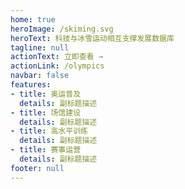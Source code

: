 ```yaml
---
home: true
heroImage: /skiming.svg
heroText: 科技与冰雪运动相互支撑发展数据库
tagline: null
actionText: 立即查看 →
actionLink: /olympics
navbar: false
features:
- title: 奥运普及
  details: 副标题描述
- title: 场馆建设
  details: 副标题描述
- title: 高水平训练
  details: 副标题描述
- title: 赛事运营
  details: 副标题描述
footer: null
---
```

